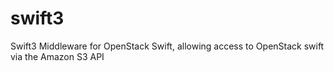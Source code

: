 swift3
===============

Swift3 Middleware for OpenStack Swift, allowing access to OpenStack
swift via the Amazon S3 API

